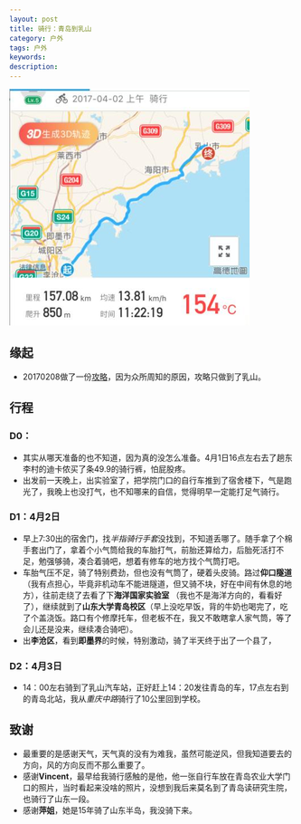 ```yaml
---
layout: post  
title: 骑行：青岛到乳山  
category: 户外  
tags: 户外     
keywords:   
description:   
---  
```


![Cycling-Qingdao-Rushan](/public/img/outdoor/Cycling-Qingdao-Rushan.jpg)

##  缘起
+ 20170208做了一份[攻略](http://www.jianshu.com/p/385cb6bba572)，因为众所周知的原因，攻略只做到了乳山。

##  行程
###  D0：
+ 其实从哪天准备的也不知道，因为真的没怎么准备。4月1日16点左右去了趟东李村的迪卡侬买了条49.9的骑行裤，怕屁股疼。
+ 出发前一天晚上，出实验室了，把学院门口的自行车推到了宿舍楼下，气是跑光了，我晚上也没打气，也不知哪来的自信，觉得明早一定能打足气骑行。

###  D1：4月2日
+ 早上7:30出的宿舍门，找*半指骑行手套*没找到，不知道丢哪了。随手拿了个棉手套出门了，拿着个小气筒给我的车胎打气，前胎还算给力，后胎死活打不足，勉强够骑，凑合着骑吧，想着有修车的地方找个气筒打吧。
+ 车胎气压不足，骑了特别费劲，但也没有气筒了，硬着头皮骑。路过**仰口隧道**（我有点担心，毕竟非机动车不能进隧道，但又骑不块，好在中间有休息的地方），往前走绕了去看了下**海洋国家实验室** （我也不是海洋方向的，看看好了），继续就到了**山东大学青岛校区**（早上没吃早饭，背的牛奶也喝完了，吃了个盖浇饭。路口有个修摩托车，但老板不在，我又不敢瞎拿人家气筒，等了会儿还是没来，继续凑合骑吧）。
+ 出**李沧区**，看到**即墨界**的时候，特别激动，骑了半天终于出了一个县了，

###  D2：4月3日
+ 14：00左右骑到了乳山汽车站，正好赶上14：20发往青岛的车，17点左右到的青岛北站，我从*重庆中路*骑行了10公里回到学校。

##  致谢
+ 最重要的是感谢天气，天气真的没有为难我，虽然可能逆风，但我知道要去的方向，风的方向反而不那么重要了。
+ 感谢**Vincent**，最早给我骑行感触的是他，他一张自行车放在青岛农业大学门口的照片，当时看起来没啥的照片，没想到我后来莫名到了青岛读研究生院，也骑行了山东一段。
+ 感谢**萍姐**，她是15年骑了山东半岛，我没骑下来。



